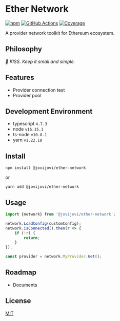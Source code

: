 # Ether Network

[![npm](https://img.shields.io/npm/v/@jovijovi/ether-network.svg)](https://www.npmjs.com/package/@jovijovi/ether-network)
[![GitHub Actions](https://github.com/jovijovi/ether-network/workflows/Test/badge.svg)](https://github.com/jovijovi/ether-network)
[![Coverage](https://img.shields.io/codecov/c/github/jovijovi/ether-network?label=\&logo=codecov\&logoColor=fff)](https://codecov.io/gh/jovijovi/ether-network)

A provider network toolkit for Ethereum ecosystem. 

## Philosophy

*:kiss: KISS. Keep it small and simple.*

## Features

- Provider connection test
- Provider pool

## Development Environment

- typescript `4.7.3`
- node `v16.15.1`
- ts-node `v10.8.1`
- yarn `v1.22.18`

## Install

```shell
npm install @jovijovi/ether-network
```

or

```shell
yarn add @jovijovi/ether-network
```

## Usage

```typescript
import {network} from '@jovijovi/ether-network';

network.LoadConfig(customConfig);
network.isConnected().then(r => {
	if (!r) {
		return;
	}
});

const provider = network.MyProvider.Get();
```

## Roadmap

- Documents

## License

[MIT](LICENSE)
